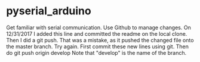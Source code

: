 # pyserial_arduino
Get familiar with serial communication. Use Github to manage changes.
On 12/31/2017 I added this line and committed the readme on the local clone.
Then I did a git push.
That was a mistake, as it pushed the changed file onto the master branch.
Try again. First commit these new lines using git. Then do
  git push origin develop
Note that "develop" is the name of the branch.
